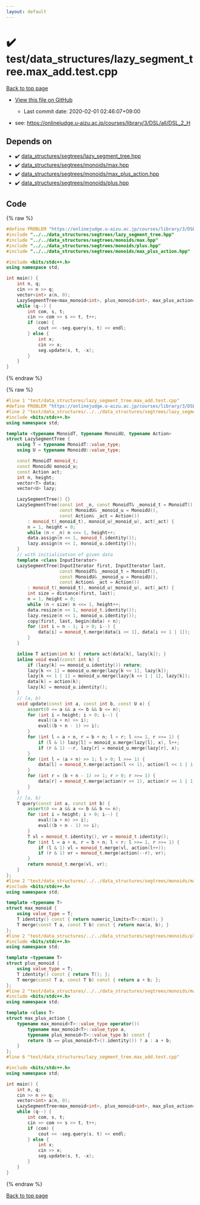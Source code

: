 ```yaml
---
layout: default
---
```


<!-- mathjax config similar to math.stackexchange -->
<script type="text/javascript" async
  src="https://cdnjs.cloudflare.com/ajax/libs/mathjax/2.7.5/MathJax.js?config=TeX-MML-AM_CHTML">
</script>
<script type="text/x-mathjax-config">
  MathJax.Hub.Config({
    TeX: { equationNumbers: { autoNumber: "AMS" }},
    tex2jax: {
      inlineMath: [ ['$','$'] ],
      processEscapes: true
    },
    "HTML-CSS": { matchFontHeight: false },
    displayAlign: "left",
    displayIndent: "2em"
  });
</script>

<script type="text/javascript" src="https://cdnjs.cloudflare.com/ajax/libs/jquery/3.4.1/jquery.min.js"></script>
<script src="https://cdn.jsdelivr.net/npm/jquery-balloon-js@1.1.2/jquery.balloon.min.js" integrity="sha256-ZEYs9VrgAeNuPvs15E39OsyOJaIkXEEt10fzxJ20+2I=" crossorigin="anonymous"></script>
<script type="text/javascript" src="../../../assets/js/copy-button.js"></script>
<link rel="stylesheet" href="../../../assets/css/copy-button.css" />


# :heavy_check_mark: test/data_structures/lazy_segment_tree.max_add.test.cpp

<a href="../../../index.html">Back to top page</a>

* <a href="{{ site.github.repository_url }}/blob/master/test/data_structures/lazy_segment_tree.max_add.test.cpp">View this file on GitHub</a>
    - Last commit date: 2020-02-01 02:46:07+09:00


* see: <a href="https://onlinejudge.u-aizu.ac.jp/courses/library/3/DSL/all/DSL_2_H">https://onlinejudge.u-aizu.ac.jp/courses/library/3/DSL/all/DSL_2_H</a>


## Depends on

* :heavy_check_mark: <a href="../../../library/data_structures/segtrees/lazy_segment_tree.hpp.html">data_structures/segtrees/lazy_segment_tree.hpp</a>
* :heavy_check_mark: <a href="../../../library/data_structures/segtrees/monoids/max.hpp.html">data_structures/segtrees/monoids/max.hpp</a>
* :heavy_check_mark: <a href="../../../library/data_structures/segtrees/monoids/max_plus_action.hpp.html">data_structures/segtrees/monoids/max_plus_action.hpp</a>
* :heavy_check_mark: <a href="../../../library/data_structures/segtrees/monoids/plus.hpp.html">data_structures/segtrees/monoids/plus.hpp</a>


## Code

<a id="unbundled"></a>
{% raw %}
```cpp
#define PROBLEM "https://onlinejudge.u-aizu.ac.jp/courses/library/3/DSL/all/DSL_2_H"
#include "../../data_structures/segtrees/lazy_segment_tree.hpp"
#include "../../data_structures/segtrees/monoids/max.hpp"
#include "../../data_structures/segtrees/monoids/plus.hpp"
#include "../../data_structures/segtrees/monoids/max_plus_action.hpp"

#include <bits/stdc++.h>
using namespace std;

int main() {
    int n, q;
    cin >> n >> q;
    vector<int> a(n, 0);
    LazySegmentTree<max_monoid<int>, plus_monoid<int>, max_plus_action<int>> seg(begin(a), end(a));
    while (q--) {
        int com, s, t;
        cin >> com >> s >> t, t++;
        if (com) {
            cout << -seg.query(s, t) << endl;
        } else {
            int x;
            cin >> x;
            seg.update(s, t, -x);
        }
    }
}
```
{% endraw %}

<a id="bundled"></a>
{% raw %}
```cpp
#line 1 "test/data_structures/lazy_segment_tree.max_add.test.cpp"
#define PROBLEM "https://onlinejudge.u-aizu.ac.jp/courses/library/3/DSL/all/DSL_2_H"
#line 2 "test/data_structures/../../data_structures/segtrees/lazy_segment_tree.hpp"
#include <bits/stdc++.h>
using namespace std;

template <typename MonoidT, typename MonoidU, typename Action>
struct LazySegmentTree {
    using T = typename MonoidT::value_type;
    using U = typename MonoidU::value_type;

    const MonoidT monoid_t;
    const MonoidU monoid_u;
    const Action act;
    int n, height;
    vector<T> data;
    vector<U> lazy;

    LazySegmentTree() {}
    LazySegmentTree(const int _n, const MonoidT& _monoid_t = MonoidT(),
                    const MonoidU& _monoid_u = MonoidU(),
                    const Action& _act = Action())
        : monoid_t(_monoid_t), monoid_u(_monoid_u), act(_act) {
        n = 1, height = 0;
        while (n < _n) n <<= 1, height++;
        data.assign(n << 1, monoid_t.identity());
        lazy.assign(n << 1, monoid_u.identity());
    }
    // with initialization of given data
    template <class InputIterator>
    LazySegmentTree(InputIterator first, InputIterator last,
                    const MonoidT& _monoid_t = MonoidT(),
                    const MonoidU& _monoid_u = MonoidU(),
                    const Action& _act = Action())
        : monoid_t(_monoid_t), monoid_u(_monoid_u), act(_act) {
        int size = distance(first, last);
        n = 1, height = 0;
        while (n < size) n <<= 1, height++;
        data.resize(n << 1, monoid_t.identity());
        lazy.resize(n << 1, monoid_u.identity());
        copy(first, last, begin(data) + n);
        for (int i = n - 1; i > 0; i--) {
            data[i] = monoid_t.merge(data[i << 1], data[i << 1 | 1]);
        }
    }

    inline T action(int k) { return act(data[k], lazy[k]); }
    inline void eval(const int k) {
        if (lazy[k] == monoid_u.identity()) return;
        lazy[k << 1] = monoid_u.merge(lazy[k << 1], lazy[k]);
        lazy[k << 1 | 1] = monoid_u.merge(lazy[k << 1 | 1], lazy[k]);
        data[k] = action(k);
        lazy[k] = monoid_u.identity();
    }
    // [a, b)
    void update(const int a, const int b, const U x) {
        assert(0 <= a && a <= b && b <= n);
        for (int i = height; i > 0; i--) {
            eval((a + n) >> i);
            eval((b + n - 1) >> i);
        }
        for (int l = a + n, r = b + n; l < r; l >>= 1, r >>= 1) {
            if (l & 1) lazy[l] = monoid_u.merge(lazy[l], x), l++;
            if (r & 1) --r, lazy[r] = monoid_u.merge(lazy[r], x);
        }
        for (int l = (a + n) >> 1; l > 0; l >>= 1) {
            data[l] = monoid_t.merge(action(l << 1), action(l << 1 | 1));
        }
        for (int r = (b + n - 1) >> 1; r > 0; r >>= 1) {
            data[r] = monoid_t.merge(action(r << 1), action(r << 1 | 1));
        }
    }
    // [a, b)
    T query(const int a, const int b) {
        assert(0 <= a && a <= b && b <= n);
        for (int i = height; i > 0; i--) {
            eval((a + n) >> i);
            eval((b + n - 1) >> i);
        }
        T vl = monoid_t.identity(), vr = monoid_t.identity();
        for (int l = a + n, r = b + n; l < r; l >>= 1, r >>= 1) {
            if (l & 1) vl = monoid_t.merge(vl, action(l++));
            if (r & 1) vr = monoid_t.merge(action(--r), vr);
        }
        return monoid_t.merge(vl, vr);
    }
};
#line 2 "test/data_structures/../../data_structures/segtrees/monoids/max.hpp"
#include <bits/stdc++.h>
using namespace std;

template <typename T>
struct max_monoid {
    using value_type = T;
    T identity() const { return numeric_limits<T>::min(); }
    T merge(const T a, const T b) const { return max(a, b); }
};
#line 2 "test/data_structures/../../data_structures/segtrees/monoids/plus.hpp"
#include <bits/stdc++.h>
using namespace std;

template <typename T>
struct plus_monoid {
    using value_type = T;
    T identity() const { return T(); };
    T merge(const T a, const T b) const { return a + b; };
};
#line 2 "test/data_structures/../../data_structures/segtrees/monoids/max_plus_action.hpp"
#include <bits/stdc++.h>
using namespace std;

template <class T>
struct max_plus_action {
    typename max_monoid<T>::value_type operator()(
        typename max_monoid<T>::value_type a,
        typename plus_monoid<T>::value_type b) const {
        return (b == plus_monoid<T>().identity()) ? a : a + b;
    }
};
#line 6 "test/data_structures/lazy_segment_tree.max_add.test.cpp"

#include <bits/stdc++.h>
using namespace std;

int main() {
    int n, q;
    cin >> n >> q;
    vector<int> a(n, 0);
    LazySegmentTree<max_monoid<int>, plus_monoid<int>, max_plus_action<int>> seg(begin(a), end(a));
    while (q--) {
        int com, s, t;
        cin >> com >> s >> t, t++;
        if (com) {
            cout << -seg.query(s, t) << endl;
        } else {
            int x;
            cin >> x;
            seg.update(s, t, -x);
        }
    }
}

```
{% endraw %}

<a href="../../../index.html">Back to top page</a>

